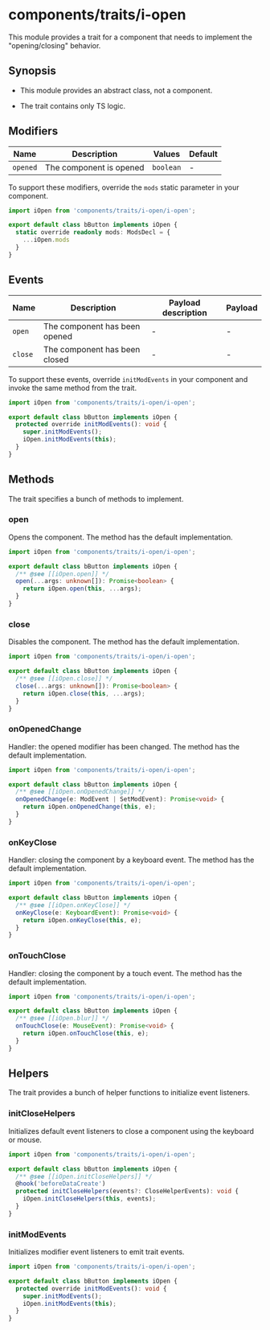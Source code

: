 # components/traits/i-open

This module provides a trait for a component that needs to implement the "opening/closing" behavior.

## Synopsis

* This module provides an abstract class, not a component.

* The trait contains only TS logic.

## Modifiers

| Name     | Description             | Values    | Default |
|----------|-------------------------|-----------|---------|
| `opened` | The component is opened | `boolean` | -       |

To support these modifiers, override the `mods` static parameter in your component.

```typescript
import iOpen from 'components/traits/i-open/i-open';

export default class bButton implements iOpen {
  static override readonly mods: ModsDecl = {
    ...iOpen.mods
  }
}
```

## Events

| Name    | Description                   | Payload description | Payload |
|---------|-------------------------------|---------------------|---------|
| `open`  | The component has been opened | -                   | -       |
| `close` | The component has been closed | -                   | -       |

To support these events, override `initModEvents` in your component and invoke the same method from the trait.

```typescript
import iOpen from 'components/traits/i-open/i-open';

export default class bButton implements iOpen {
  protected override initModEvents(): void {
    super.initModEvents();
    iOpen.initModEvents(this);
  }
}
```

## Methods

The trait specifies a bunch of methods to implement.

### open

Opens the component.
The method has the default implementation.

```typescript
import iOpen from 'components/traits/i-open/i-open';

export default class bButton implements iOpen {
  /** @see [[iOpen.open]] */
  open(...args: unknown[]): Promise<boolean> {
    return iOpen.open(this, ...args);
  }
}
```

### close

Disables the component.
The method has the default implementation.

```typescript
import iOpen from 'components/traits/i-open/i-open';

export default class bButton implements iOpen {
  /** @see [[iOpen.close]] */
  close(...args: unknown[]): Promise<boolean> {
    return iOpen.close(this, ...args);
  }
}
```

### onOpenedChange

Handler: the opened modifier has been changed.
The method has the default implementation.

```typescript
import iOpen from 'components/traits/i-open/i-open';

export default class bButton implements iOpen {
  /** @see [[iOpen.onOpenedChange]] */
  onOpenedChange(e: ModEvent | SetModEvent): Promise<void> {
    return iOpen.onOpenedChange(this, e);
  }
}
```

### onKeyClose

Handler: closing the component by a keyboard event.
The method has the default implementation.

```typescript
import iOpen from 'components/traits/i-open/i-open';

export default class bButton implements iOpen {
  /** @see [[iOpen.onKeyClose]] */
  onKeyClose(e: KeyboardEvent): Promise<void> {
    return iOpen.onKeyClose(this, e);
  }
}
```

### onTouchClose

Handler: closing the component by a touch event.
The method has the default implementation.

```typescript
import iOpen from 'components/traits/i-open/i-open';

export default class bButton implements iOpen {
  /** @see [[iOpen.blur]] */
  onTouchClose(e: MouseEvent): Promise<void> {
    return iOpen.onTouchClose(this, e);
  }
}
```

## Helpers

The trait provides a bunch of helper functions to initialize event listeners.

### initCloseHelpers

Initializes default event listeners to close a component using the keyboard or mouse.

```typescript
import iOpen from 'components/traits/i-open/i-open';

export default class bButton implements iOpen {
  /** @see [[iOpen.initCloseHelpers]] */
  @hook('beforeDataCreate')
  protected initCloseHelpers(events?: CloseHelperEvents): void {
    iOpen.initCloseHelpers(this, events);
  }
}
```

### initModEvents

Initializes modifier event listeners to emit trait events.

```typescript
import iOpen from 'components/traits/i-open/i-open';

export default class bButton implements iOpen {
  protected override initModEvents(): void {
    super.initModEvents();
    iOpen.initModEvents(this);
  }
}
```
